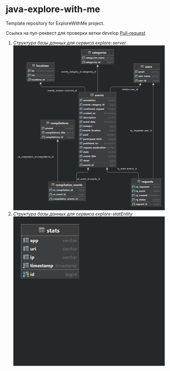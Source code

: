 # java-explore-with-me
Template repository for ExploreWithMe project.

Ссылка на пул-реквест для проверки ветки develop [Pull-request](https://github.com/350StealthDelta/java-explore-with-me/pull/4#issue-1455256275)

1. *Структура базы данных для сервиса explore-server*
   ![](explore-server.png)
2. *Структура базы данных для сервиса explore-statEntity*
   ![](explore-stat.png)
